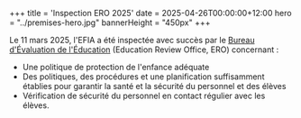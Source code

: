 +++
title = 'Inspection ERO 2025'
date = 2025-04-26T00:00:00+12:00
hero = "../premises-hero.jpg"
bannerHeight = "450px"
+++

Le 11 mars 2025, l'EFIA a été inspectée avec succès par le [Bureau d'Évaluation de l'Éducation](https://ero.govt.nz/) (Education Review Office, ERO) concernant :

* Une politique de protection de l'enfance adéquate
* Des politiques, des procédures et une planification suffisamment établies pour garantir la santé et la sécurité du personnel et des élèves
* Vérification de sécurité du personnel en contact régulier avec les élèves.
